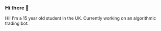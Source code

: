 ### Hi there 👋

Hi! I'm a 15 year old student in the UK. Currently working on an algorithmic trading bot.
